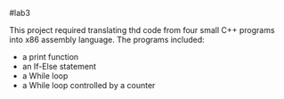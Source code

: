 #lab3

This project required translating thd code from four small C++ programs into x86 assembly language. The programs included:
- a print function
- an If-Else statement
- a While loop
- a While loop controlled by a counter
